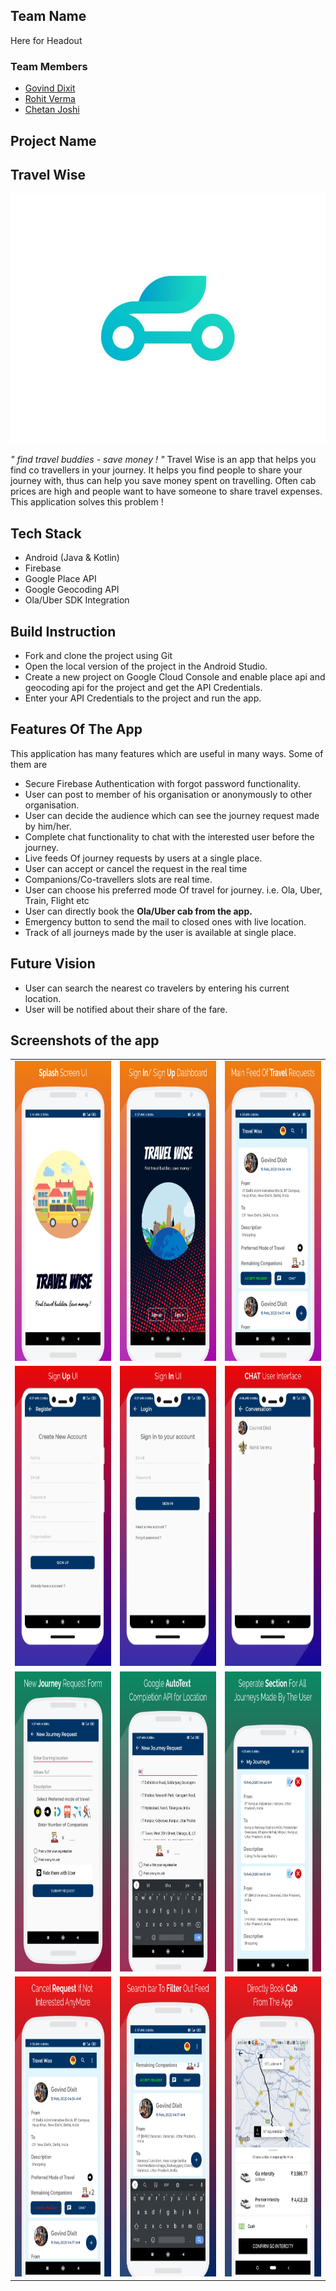 ## Team Name
Here for Headout

### Team Members
- [Govind Dixit](https://github.com/GOVINDDIXIT)
- [Rohit Verma](https://github.com/refactor-droidyy)
- [Chetan Joshi](https://github.com/ceejay98)

## Project Name
## Travel Wise

<img src="static/logo.jpg" height = "400" width="600">



*" find travel buddies - save money ! "*
Travel Wise is an app that helps you find co travellers in your journey. It helps you find people to share your journey with, thus can help you save money spent on travelling. Often cab prices are high and people want to have someone to share travel expenses. This application solves this problem !


## Tech Stack
- Android (Java & Kotlin)
- Firebase 
- Google Place API
- Google Geocoding API
- Ola/Uber SDK Integration

## Build Instruction
- Fork and clone the project using Git
- Open the local version of the project in the Android Studio.
- Create a new project on Google Cloud Console and enable place api and geocoding api for the project and get the API Credentials.
- Enter your API Credentials to the project and run the app.


## Features Of The App 

This application has many features which are useful in many ways. Some of them are

- Secure Firebase Authentication with forgot password functionality.
- User can post to member of his organisation or anonymously to other organisation.
- User can decide the audience which can see the journey request made by him/her.
- Complete chat functionality to chat with the interested user before the journey.
- Live feeds Of journey requests by users at a single place.
- User can accept or cancel the request in the real time
- Companions/Co-travellers slots are real time.
- User can choose his preferred mode Of travel for journey. i.e. Ola, Uber, Train, Flight etc
- User can directly book the **Ola/Uber cab from the app.**
- Emergency button to send the mail to closed ones with live location.
- Track of all journeys made by the user is available at single place.

## Future Vision
- User can search the nearest co travelers by entering his current location.
- User will be notified about their share of the fare.

## Screenshots of the app

<table>
   <tr>
      <td><img src="static/1.jpg" height = "480" width="270"></td>
      <td><img src="static/2.jpg" height = "480" width="270"></td>
      <td><img src="static/3.jpg" height = "480" width="270"></td>
  </tr>
   <tr>
      <td><img src="static/4.jpg" height = "480" width="270"></td>
      <td><img src="static/5.jpg" height = "480" width="270"></td>
      <td><img src="static/6.jpg" height = "480" width="270"></td>
  </tr>
  <tr>
      <td><img src="static/7.jpg" height = "480" width="270"></td>
      <td><img src="static/8.jpg" height = "480" width="270"></td>
      <td><img src="static/9.jpg" height = "480" width="270"></td>
  </tr>
  <tr>
      <td><img src="static/10.jpg" height = "480" width="270"></td>
      <td><img src="static/11.jpg" height = "480" width="270"></td>
      <td><img src="static/12.jpg" height = "480" width="270"></td>
  </tr>
</table>
